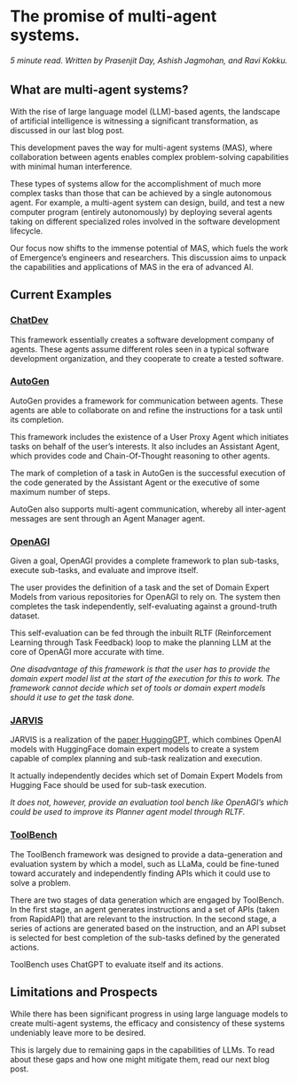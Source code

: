 # The promise of multi-agent systems.
###### _5 minute read._ Written by Prasenjit Day, Ashish Jagmohan, and Ravi Kokku. 

## What are multi-agent systems?

With the rise of large language model (LLM)-based agents, the landscape of artificial intelligence is witnessing a significant transformation, as discussed in our last blog post.

This development paves the way for multi-agent systems (MAS), where collaboration between agents enables complex problem-solving capabilities with minimal human interference. 

These types of systems allow for the accomplishment of much more complex tasks than those that can be achieved by a single autonomous agent. For example, a multi-agent system can design, build, and test a new computer program (entirely autonomously) by deploying several agents taking on different specialized roles involved in the software development lifecycle.

Our focus now shifts to the immense potential of MAS, which fuels the work of Emergence’s engineers and researchers. This discussion aims to unpack the capabilities and applications of MAS in the era of advanced AI.

## Current Examples

### [ChatDev](https://github.com/OpenBMB/ChatDev)

This framework essentially creates a software development company of agents. These agents assume different roles seen in a typical software development organization, and they cooperate to create a tested software.

### [AutoGen](https://github.com/microsoft/autogen)

AutoGen provides a framework for communication between agents. These agents are able to collaborate on and refine the instructions for a task until its completion. 

This framework includes the existence of a User Proxy Agent which initiates tasks on behalf of the user’s interests. It also includes an Assistant Agent, which provides code and Chain-Of-Thought reasoning to other agents. 

The mark of completion of a task in AutoGen is the successful execution of the code generated by the Assistant Agent or the executive of some maximum number of steps. 

AutoGen also supports multi-agent communication, whereby all inter-agent messages are sent through an Agent Manager agent.

### [OpenAGI](https://github.com/agiresearch/OpenAGI)

Given a goal, OpenAGI provides a complete framework to plan sub-tasks, execute sub-tasks, and evaluate and improve itself. 

The user provides the definition of a task and the set of Domain Expert Models from various repositories for OpenAGI to rely on. The system then completes the task independently, self-evaluating against a ground-truth dataset. 

This self-evaluation can be fed through the inbuilt RLTF (Reinforcement Learning through Task Feedback) loop to make the planning LLM at the core of OpenAGI more accurate with time.

_One disadvantage of this framework is that the user has to provide the domain expert model list at the start of the execution for this to work. The framework cannot decide which set of tools or domain expert models should it use to get the task done._

### [JARVIS](https://github.com/microsoft/JARVIS)

JARVIS is a realization of the [paper HuggingGPT](https://arxiv.org/pdf/2303.17580.pdf), which combines OpenAI models with HuggingFace domain expert models to create a system capable of complex planning and sub-task realization and execution. 

It actually independently decides which set of Domain Expert Models from Hugging Face should be used for sub-task execution. 

_It does not, however, provide an evaluation tool bench like OpenAGI’s which could be used to improve its Planner agent model through RLTF._  

### [ToolBench](https://github.com/OpenBMB/ToolBench)

The ToolBench framework was designed to provide a data-generation and evaluation system by which a model, such as LLaMa, could be fine-tuned toward accurately and independently finding APIs which it could use to solve a problem.  

There are two stages of data generation which are engaged by ToolBench. In the first stage, an agent generates instructions and a set of APIs (taken from RapidAPI) that are relevant to the instruction. In the second stage, a series of actions are generated based on the instruction, and an API subset is selected for best completion of the sub-tasks defined by the generated actions. 

ToolBench uses ChatGPT to evaluate itself and its actions.

## Limitations and Prospects

While there has been significant progress in using large language models to create multi-agent systems, the efficacy and consistency of these systems undeniably leave more to be desired.

This is largely due to remaining gaps in the capabilities of LLMs. To read about these gaps and how one might mitigate them, read our next blog post.
